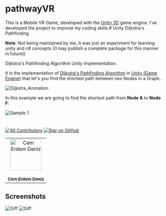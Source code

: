 # pathwayVR

This is a Mobile VR Game, developed with the [Unity 3D](https://unity.com/) game engine. I've developed the project to improve my coding skills.# Unity Dijkstra's Pathfinding

**Note**: Not being maintained by me, it was just an experiment for learning unity and c# concepts ((I may publish a complete package for this manner in future))

Dijkstra's Pathfinding Algorithm Unity Implementation.

It is the implementation of [Dijkstra's Pathfinding Algorithm](https://en.wikipedia.org/wiki/Dijkstra%27s_algorithm) in [Unity (Game Engine)](https://unity3d.com) that let's you find the shortest path between two Nodes in a Graph.

![Dijkstra_Animation](https://upload.wikimedia.org/wikipedia/commons/5/57/Dijkstra_Animation.gif)

In this example we are going to find the shortest path from **Node A** to **Node F**:

![Sample 1](https://i.imgur.com/WHQn8lf.gif)




#


[![All Contributors](https://img.shields.io/badge/all_contributors-1-orange.svg?style=flat-square)](#contributors)
[![Star on GitHub](https://img.shields.io/github/stars/cemerdemdeniz/Samurai-2D.svg?style=social)](https://github.com/cemerdemdeniz/Samurai-2Dstargazers)


<table><tr><td align="center"><a href="https://github.com/cemerdemdeniz"><img src="https://avatars3.githubusercontent.com/u/50306515?s=460&v=4" width="100px;" alt="Cem Erdem Deniz"/><br /><br/><sub><b>Cem Erdem Deniz</b></sub></a><br></td></tr></table>  

## Screenshots

![Giff](Docs/giff/giff1.gif)
![Giff](Docs/giff/giff2.gif)

